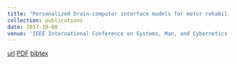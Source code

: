 ```yaml
---
title: "Personalized brain-computer interface models for motor rehabilitation"
collection: publications
date: 2017-10-08
venue: 'IEEE International Conference on Systems, Man, and Cybernetics (SMC), Banff, Alberta, Canada'
---
```

[url](https://ieeexplore.ieee.org/document/8123089)
[PDF](https://www.is.mpg.de/uploads_file/attachment/attachment/407/Atalanti_Mastakouri_final_submission_after_reviews_smc2017.pdf)
[bibtex](https://scholar.googleusercontent.com/scholar.bib?q=info:rFRjZTzwuUQJ:scholar.google.com/&output=citation&scisdr=CgXPVUX_EMLaohz8X8k:AAGBfm0AAAAAYZD6R8ljNeiff-Xf3Cv73loc6s2h03qP&scisig=AAGBfm0AAAAAYZD6R0tN6rJMcXBo0hNXNX1TcM8SvS6q&scisf=4&ct=citation&cd=-1&hl=de)

